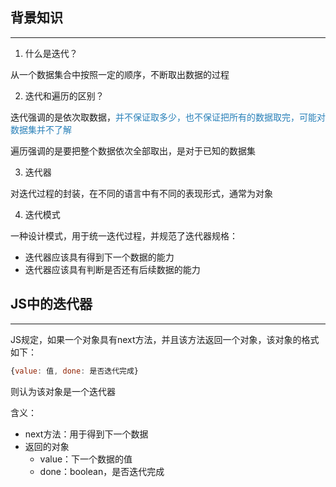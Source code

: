 <!--
 * @Author: luoxi
 * @LastEditTime: 2022-01-08 18:35:17
 * @LastEditors: your name
 * @Description: 迭代器基础知识
-->
## 背景知识
---------------------------------------

1. 什么是迭代？

从一个数据集合中按照一定的顺序，不断取出数据的过程

2. 迭代和遍历的区别？

迭代强调的是依次取数据，<font color="#2980b9">并不保证取多少，也不保证把所有的数据取完，可能对数据集并不了解</font>

遍历强调的是要把整个数据依次全部取出，是对于已知的数据集

3. 迭代器

对迭代过程的封装，在不同的语言中有不同的表现形式，通常为对象

4. 迭代模式

一种设计模式，用于统一迭代过程，并规范了迭代器规格：

- 迭代器应该具有得到下一个数据的能力
- 迭代器应该具有判断是否还有后续数据的能力

## JS中的迭代器
---------------------------------------

JS规定，如果一个对象具有next方法，并且该方法返回一个对象，该对象的格式如下：

``` javascript
{value: 值, done: 是否迭代完成}
```

则认为该对象是一个迭代器

含义：

- next方法：用于得到下一个数据
- 返回的对象
    - value：下一个数据的值
    - done：boolean，是否迭代完成